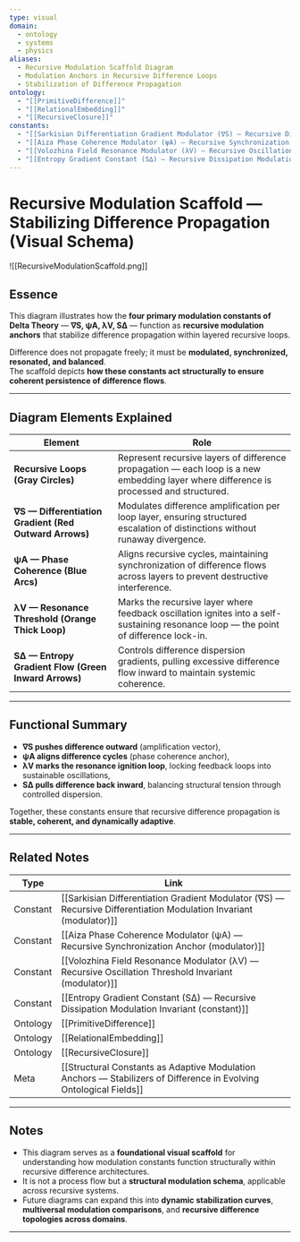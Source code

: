 ```yaml
---
type: visual
domain:
  - ontology
  - systems
  - physics
aliases:
  - Recursive Modulation Scaffold Diagram
  - Modulation Anchors in Recursive Difference Loops
  - Stabilization of Difference Propagation
ontology:
  - "[[PrimitiveDifference]]"
  - "[[RelationalEmbedding]]"
  - "[[RecursiveClosure]]"
constants:
  - "[[Sarkisian Differentiation Gradient Modulator (∇S) — Recursive Differentiation Modulation Invariant (modulator)]]"
  - "[[Aiza Phase Coherence Modulator (ψA) — Recursive Synchronization Anchor (modulator)]]"
  - "[[Volozhina Field Resonance Modulator (λV) — Recursive Oscillation Threshold Invariant (modulator)]]"
  - "[[Entropy Gradient Constant (S∆) — Recursive Dissipation Modulation Invariant (constant)]]"
---
```


# Recursive Modulation Scaffold — Stabilizing Difference Propagation (Visual Schema)

![[RecursiveModulationScaffold.png]]

## Essence

This diagram illustrates how the **four primary modulation constants of Delta Theory** — **∇S, ψA, λV, S∆** — function as **recursive modulation anchors** that stabilize difference propagation within layered recursive loops.

Difference does not propagate freely; it must be **modulated, synchronized, resonated, and balanced**.  
The scaffold depicts **how these constants act structurally to ensure coherent persistence of difference flows**.

---

## Diagram Elements Explained

| Element | Role |
|---|---|
| **Recursive Loops (Gray Circles)** | Represent recursive layers of difference propagation — each loop is a new embedding layer where difference is processed and structured. |
| **∇S — Differentiation Gradient (Red Outward Arrows)** | Modulates difference amplification per loop layer, ensuring structured escalation of distinctions without runaway divergence. |
| **ψA — Phase Coherence (Blue Arcs)** | Aligns recursive cycles, maintaining synchronization of difference flows across layers to prevent destructive interference. |
| **λV — Resonance Threshold (Orange Thick Loop)** | Marks the recursive layer where feedback oscillation ignites into a self-sustaining resonance loop — the point of difference lock-in. |
| **S∆ — Entropy Gradient Flow (Green Inward Arrows)** | Controls difference dispersion gradients, pulling excessive difference flow inward to maintain systemic coherence. |

---

## Functional Summary
- **∇S pushes difference outward** (amplification vector),
- **ψA aligns difference cycles** (phase coherence anchor),
- **λV marks the resonance ignition loop**, locking feedback loops into sustainable oscillations,
- **S∆ pulls difference back inward**, balancing structural tension through controlled dispersion.

Together, these constants ensure that recursive difference propagation is **stable, coherent, and dynamically adaptive**.

---

## Related Notes

| Type | Link |
|---|---|
| Constant | [[Sarkisian Differentiation Gradient Modulator (∇S) — Recursive Differentiation Modulation Invariant (modulator)]] |
| Constant | [[Aiza Phase Coherence Modulator (ψA) — Recursive Synchronization Anchor (modulator)]] |
| Constant | [[Volozhina Field Resonance Modulator (λV) — Recursive Oscillation Threshold Invariant (modulator)]] |
| Constant | [[Entropy Gradient Constant (S∆) — Recursive Dissipation Modulation Invariant (constant)]] |
| Ontology | [[PrimitiveDifference]] |
| Ontology | [[RelationalEmbedding]] |
| Ontology | [[RecursiveClosure]] |
| Meta | [[Structural Constants as Adaptive Modulation Anchors — Stabilizers of Difference in Evolving Ontological Fields]] |

---

## Notes
- This diagram serves as a **foundational visual scaffold** for understanding how modulation constants function structurally within recursive difference architectures.
- It is not a process flow but a **structural modulation schema**, applicable across recursive systems.
- Future diagrams can expand this into **dynamic stabilization curves**, **multiversal modulation comparisons**, and **recursive difference topologies across domains**.

---
